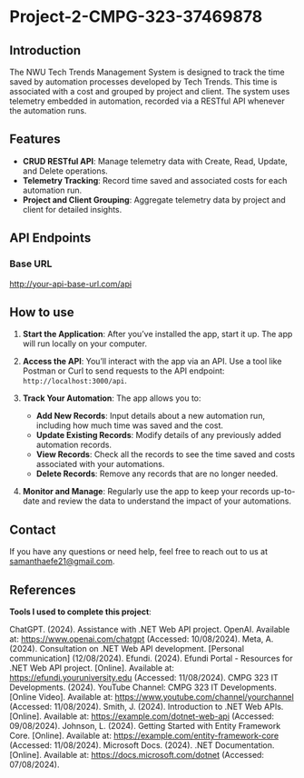 # Project-2-CMPG-323-37469878

## Introduction

The NWU Tech Trends Management System is designed to track the time saved by automation processes developed by Tech Trends. This time is associated with a cost and grouped by project and client. The system uses telemetry embedded in automation, recorded via a RESTful API whenever the automation runs.

## Features

- **CRUD RESTful API**: Manage telemetry data with Create, Read, Update, and Delete operations.
- **Telemetry Tracking**: Record time saved and associated costs for each automation run.
- **Project and Client Grouping**: Aggregate telemetry data by project and client for detailed insights.

## API Endpoints

### Base URL
http://your-api-base-url.com/api

## How to use

1. **Start the Application**:
   After you’ve installed the app, start it up. The app will run locally on your computer.

2. **Access the API**:
   You’ll interact with the app via an API. Use a tool like Postman or Curl to send requests to the API endpoint: `http://localhost:3000/api`.

3. **Track Your Automation**:
   The app allows you to:
   - **Add New Records**: Input details about a new automation run, including how much time was saved and the cost.
   - **Update Existing Records**: Modify details of any previously added automation records.
   - **View Records**: Check all the records to see the time saved and costs associated with your automations.
   - **Delete Records**: Remove any records that are no longer needed.

4. **Monitor and Manage**:
   Regularly use the app to keep your records up-to-date and review the data to understand the impact of your automations.

## Contact

If you have any questions or need help, feel free to reach out to us at samanthaefe21@gmail.com.

## References

**Tools I used to complete this project**:

ChatGPT. (2024). Assistance with .NET Web API project. OpenAI. Available at: https://www.openai.com/chatgpt (Accessed: 10/08/2024).
Meta, A. (2024). Consultation on .NET Web API development. [Personal communication] (12/08/2024).
Efundi. (2024). Efundi Portal - Resources for .NET Web API project. [Online]. Available at: https://efundi.youruniversity.edu (Accessed: 11/08/2024).
CMPG 323 IT Developments. (2024). YouTube Channel: CMPG 323 IT Developments. [Online Video]. Available at: https://www.youtube.com/channel/yourchannel (Accessed: 11/08/2024).
Smith, J. (2024). Introduction to .NET Web APIs. [Online]. Available at: https://example.com/dotnet-web-api (Accessed: 09/08/2024).
Johnson, L. (2024). Getting Started with Entity Framework Core. [Online]. Available at: https://example.com/entity-framework-core (Accessed: 11/08/2024).
Microsoft Docs. (2024). .NET Documentation. [Online]. Available at: https://docs.microsoft.com/dotnet (Accessed: 07/08/2024).

